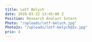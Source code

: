 ```yaml
---
title: Lotf Belych
date: 2018-03-22 13:45:00 Z
Position: Research Analyst Intern
Photo: "/uploads/lotf-belych.jpg"
Photo2x: "/uploads/lotf-belych@2x.jpg"
prio: 4
---
```


